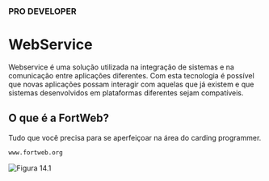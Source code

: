 <h3>PRO DEVELOPER</h3>

# WebService

Webservice é uma solução utilizada na integração de sistemas e na comunicação entre aplicações diferentes. Com esta tecnologia é possível que novas aplicações possam interagir com aquelas que já existem e que sistemas desenvolvidos em plataformas diferentes sejam compatíveis.

## O que é a FortWeb?

Tudo que você precisa para se aperfeiçoar na área do carding programmer.

```html
www.fortweb.org
```

![Figura 14.1](https://imgur.com/zy7IIQ7.png)


